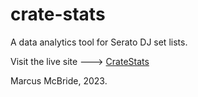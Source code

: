 # crate-stats
A data analytics tool for Serato DJ set lists.

Visit the live site ---> [CrateStats](http://www.cratestats.com)

Marcus McBride, 2023.
